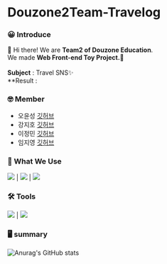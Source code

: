 # Douzone2Team-Travelog

### 😀 Introduce
👋 Hi there! We are **Team2 of Douzone Education**.<br/> 
We made **Web Front-end Toy Project.👀**<br/><br/>
**Subject** : Travel SNS✨<br/>
**Result : </br>

### 🤓 Member
- 오윤성 [깃허브](https://github.com/Dev-lemongrab)
- 강지호 [깃허브](https://github.com/3baaa)
- 이정민 [깃허브](https://github.com/LEE-jm96)
- 임지영 [깃허브](https://github.com/Limitiz)

### 💪 What We Use

<img src="https://img.shields.io/badge/html5-66CC99?style=flat-square&logo=html5&logoColor=white"/> | <img src="https://img.shields.io/badge/css-3399FF?style=flat-square&logo=css&logoColor=white"/> | <img src="https://img.shields.io/badge/JavaScript-blue?style=flat-square&logo=JavaScript&logoColor=white"/>

### 🛠 Tools

<img src="https://img.shields.io/badge/Eclipse-3300CC?style=flat-square&logo=Eclipse IDE&logoColor=white"/> | <img src="https://img.shields.io/badge/VisualStudioCode-#0071C5?style=flat-square&logo=VisualStudioCode&logoColor=white"/> 

### 🖥 summary

![Anurag's GitHub stats](https://github-readme-stats.vercel.app/api?username=Douzone2Team-Travelog&show_icons=true&theme=radical)

